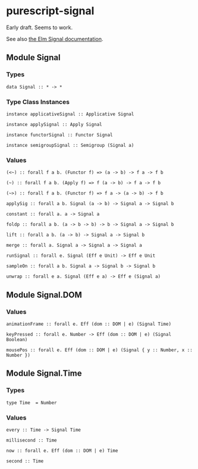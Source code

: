 # purescript-signal

Early draft. Seems to work.

See also [the Elm Signal documentation](http://library.elm-lang.org/catalog/elm-lang-Elm/0.12.3/Signal).

## Module Signal

### Types

    data Signal :: * -> *


### Type Class Instances

    instance applicativeSignal :: Applicative Signal

    instance applySignal :: Apply Signal

    instance functorSignal :: Functor Signal

    instance semigroupSignal :: Semigroup (Signal a)


### Values

    (<~) :: forall f a b. (Functor f) => (a -> b) -> f a -> f b

    (~) :: forall f a b. (Apply f) => f (a -> b) -> f a -> f b

    (~>) :: forall f a b. (Functor f) => f a -> (a -> b) -> f b

    applySig :: forall a b. Signal (a -> b) -> Signal a -> Signal b

    constant :: forall a. a -> Signal a

    foldp :: forall a b. (a -> b -> b) -> b -> Signal a -> Signal b

    lift :: forall a b. (a -> b) -> Signal a -> Signal b

    merge :: forall a. Signal a -> Signal a -> Signal a

    runSignal :: forall e. Signal (Eff e Unit) -> Eff e Unit

    sampleOn :: forall a b. Signal a -> Signal b -> Signal b

    unwrap :: forall e a. Signal (Eff e a) -> Eff e (Signal a)


## Module Signal.DOM

### Values

    animationFrame :: forall e. Eff (dom :: DOM | e) (Signal Time)

    keyPressed :: forall e. Number -> Eff (dom :: DOM | e) (Signal Boolean)

    mousePos :: forall e. Eff (dom :: DOM | e) (Signal { y :: Number, x :: Number })


## Module Signal.Time

### Types

    type Time  = Number


### Values

    every :: Time -> Signal Time

    millisecond :: Time

    now :: forall e. Eff (dom :: DOM | e) Time

    second :: Time
